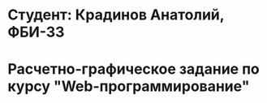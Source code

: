 # Студент: Крадинов Анатолий, ФБИ-33

# Расчетно-графическое задание по курсу "Web-программирование"
